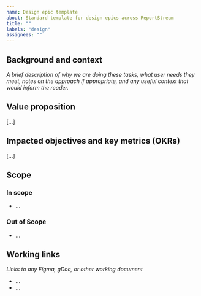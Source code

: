 ```yaml
---
name: Design epic template
about: Standard template for design epics across ReportStream
title: ""
labels: "design"
assignees: ""
---
```


## Background and context

_A brief description of why we are doing these tasks, what user needs they meet, notes on the
approach if appropriate, and any useful context that would inform the reader._

## Value proposition

[...]

## Impacted objectives and key metrics (OKRs)

[...]

## Scope

### In scope

-   ...

### Out of Scope

-   ...

## Working links

_Links to any Figma, gDoc, or other working document_

-   ...
-   ...
